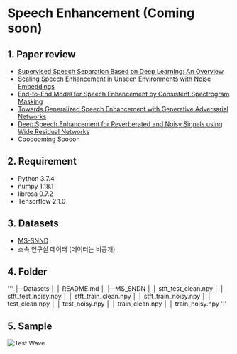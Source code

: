 # Speech Enhancement (Coming soon)
## 1. Paper review  
- [Supervised Speech Separation Based on Deep Learning: An Overview](https://github.com/Doyosae/Speech_Enhancement/blob/master/paper/01.md)  
- [Scaling Speech Enhancement in Unseen Environments with Noise Embeddings](https://github.com/Doyosae/Speech_Enhancement/blob/master/paper/02.md)  
- [End-to-End Model for Speech Enhancement by Consistent Spectrogram Masking](https://github.com/Doyosae/Speech_Enhancement/blob/master/paper/03.md)
- [Towards Generalized Speech Enhancement with Generative Adversarial Networks](https://github.com/Doyosae/Speech_Enhancement/blob/master/paper/04.md)
- [Deep Speech Enhancement for Reverberated and Noisy Signals using Wide Residual Networks](https://github.com/Doyosae/Speech_Enhancement/blob/master/paper/05.md)
- Coooooming Soooon
## 2. Requirement
- Python 3.7.4
- numpy 1.18.1
- librosa 0.7.2
- Tensorflow 2.1.0
## 3. Datasets  
- [MS-SNND](https://github.com/microsoft/MS-SNSD)
- 소속 연구실 데이터 (데이터는 비공개)
## 4. Folder
'''
├─Datasets
│  │  README.md
│  ├─MS_SNDN
│  │      stft_test_clean.npy
│  │      stft_test_noisy.npy
│  │      stft_train_clean.npy
│  │      stft_train_noisy.npy
│  │      test_clean.npy
│  │      test_noisy.npy
│  │      train_clean.npy
│  │      train_noisy.npy
'''
## 5. Sample
![Test Wave](https://github.com/Doyosae/Speech_Enhancement/blob/master/sample/test_wave.png)
